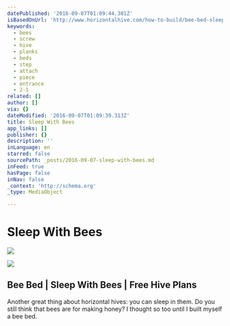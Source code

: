 ```yaml
---
datePublished: '2016-09-07T01:09:44.301Z'
isBasedOnUrl: 'http://www.horizontalhive.com/how-to-build/bee-bed-sleep-hive-plans.shtml'
keywords:
  - bees
  - screw
  - hive
  - planks
  - beds
  - step
  - attach
  - piece
  - entrance
  - 2-1
related: []
author: []
via: {}
dateModified: '2016-09-07T01:09:39.313Z'
title: Sleep With Bees
app_links: []
publisher: {}
description: ''
inLanguage: en
starred: false
sourcePath: _posts/2016-09-07-sleep-with-bees.md
inFeed: true
hasPage: false
inNav: false
_context: 'http://schema.org'
_type: MediaObject

---
```

# Sleep With Bees
![](https://imgflo.herokuapp.com/graph/2b2431f8e7ba7b0/d8abd445d58aebdb987ea5a225df632d/noop.jpg?input=http%3A%2F%2Fwww.horizontalhive.com%2Fhoney-bee-images%2Fbee-bed-sleep-apitherapy.jpg)

<article style=""><img src="https://s3-us-west-2.amazonaws.com/the-grid-img/p/f226c22bbc93d9011b5d66d2dcce8446a5563c48.jpg" /><h1>Bee Bed | Sleep With Bees | Free Hive Plans</h1><p>Another great thing about horizontal hives: you can sleep in them. Do you still think that bees are for making honey? I thought so too until I built myself a bee bed.</p></article>